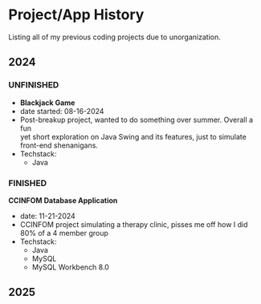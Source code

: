 # Project/App History

Listing all of my previous coding projects due to unorganization.

## 2024

### **UNFINISHED**

- **Blackjack Game**
- date started: 08-16-2024
- Post-breakup project, wanted to do something over summer. Overall a fun  
  yet short exploration on Java Swing and its features, just to simulate
  front-end shenanigans.
- Techstack:
  - Java

### **FINISHED**

**CCINFOM Database Application**

- date: 11-21-2024
- CCINFOM project simulating a therapy clinic, pisses me off how I did 80% of a 4 member group
- Techstack:
  - Java
  - MySQL
  - MySQL Workbench 8.0

## 2025
